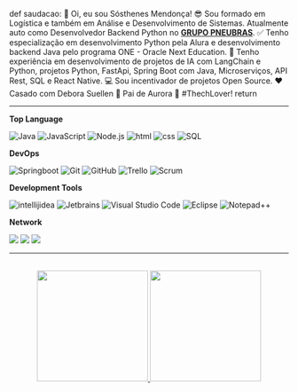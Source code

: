 <div>

def saudacao: 
    👋  Oi, eu sou Sósthenes Mendonça!
    😎 Sou formado em Logística e também em Análise e Desenvolvimento de Sistemas. Atualmente auto como Desenvolvedor Backend Python no [**GRUPO PNEUBRAS**](https://www.grupopneubras.com/).
    ✅ Tenho especialização em desenvolvimento Python pela Alura e desenvolvimento backend Java pelo programa ONE - <a href="https://www.oracle.com/br/education/oracle-next-education"></a> Oracle Next Education.
    💼 Tenho experiência em desenvolvimento de projetos de IA com LangChain e Python, projetos Python, FastApi, Spring Boot com Java, Microserviços, API Rest, SQL e React Native.
    💻 Sou incentivador de projetos Open Source.
    ❤️ Casado com Debora Suellen
    🐶 Pai de Aurora
    💙 #ThechLover!
    return


</div>

---

**Top Language**
  
 
  ![Java](https://custom-icon-badges.demolab.com/badge/Java-007396.svg?logo=java&logoColor=white)
  ![JavaScript](https://img.shields.io/badge/JavaScript-F7DF1E.svg?logo=javascript&logoColor=black)
  ![Node.js](https://img.shields.io/badge/Node.js-43853D.svg?logo=node.js&logoColor=white)
  ![html](https://img.shields.io/badge/HTML-E34F26.svg?logo=html5&logoColor=white)
  ![css](https://img.shields.io/badge/CSS-darkblue.svg?logo=css3&logoColor=white)
  ![SQL](https://custom-icon-badges.demolab.com/badge/SQL-025E8C.svg?logo=database&logoColor=white)
  
 
**DevOps**

  ![Springboot](https://img.shields.io/badge/-Springboot-green?style=flat&logo=SpringBoot&logoColor=white)
  ![Git](https://img.shields.io/badge/-Git-white?style=flat&logo=git)
  ![GitHub](https://img.shields.io/badge/-GitHub-grey?style=flat&logo=github)
  ![Trello](https://img.shields.io/badge/-Trello-grey?style=flat&logo=trello&logoColor=007ACC)
  ![Scrum](https://img.shields.io/badge/-Scrum-007396?style=flat&logo=ScrumMaster&logoColor=white)

**Development Tools**

  ![intellijidea](https://img.shields.io/badge/-intellijidea-grey?style=flat&logo=intellijidea&logoColor=white)
  ![Jetbrains](https://img.shields.io/badge/-Jetbrains-grey?style=flat&logo=Jetbrains&logoColor=white)
  ![Visual Studio Code](https://img.shields.io/badge/-Visual%20Studio%20Code-grey?style=flat&logo=visual-studio-code&logoColor=blue)
  ![Eclipse](https://img.shields.io/badge/-Eclipse-333333?style=flat&logo=eclipse-ide&logoColor=white)
  ![`Notepad++`](https://img.shields.io/badge/-Notepad++-333333?style=flat&logo=Notepad++&logoColor=white)
 
 
**Network**
   
<a href="https://www.linkedin.com/in/sosthenes-mendonca" target="_blank"><img src="https://img.shields.io/badge/-LinkedIn-%230077B5?style=for-the-badge&logo=linkedin&logoColor=white" target="_blank"></a>
<a href = "sosthenesms@gmail.com"><img src="https://img.shields.io/badge/-Gmail-red?style=for-the-badge&logo=gmail&logoColor=white" target="_blank"></a>
<a href = "sosthenesms@yahoo.com.br"><img src="https://img.shields.io/badge/-Yahoo-purple?style=for-the-badge&logo=Yahoo&logoColor=white" target="_blank"></a>
  
---

</br>
<div align="center">
  <a href="https://github.com/SosthenesMS">
  <img height="200em" src="https://github-readme-stats.vercel.app/api?username=SosthenesMS&show_icons=true&theme=dark&include_all_commits=true&count_private=true"/>
  <img height="200em" src="https://github-readme-stats.vercel.app/api/top-langs/?username=SosthenesMS&layout=compact&langs_count=7&theme=dark"/>
</div>

<!--
[![Anurag's GitHub stats](https://github-readme-stats.vercel.app/api?username=SosthenesMS&show_icons=true&count_private=true&theme=tokyonight)](https://github.com/anuraghazra/github-readme-stats)
[![Top Langs](https://github-readme-stats.vercel.app/api/top-langs/?username=SosthenesMS&layout=compact&theme=tokyonight&count_private=true)](https://github.com/anuraghazra/github-readme-stats)

-->

